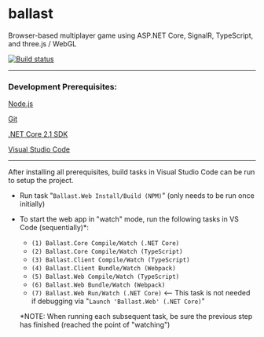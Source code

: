 # ballast
Browser-based multiplayer game using ASP.NET Core, SignalR, TypeScript, and three.js / WebGL

[![Build status](https://ci.appveyor.com/api/projects/status/2ck1bfsp6fyio9hu?svg=true)](https://ci.appveyor.com/project/NaJ64/ballast)

---

### Development Prerequisites:

[Node.js](https://nodejs.org/en/)

[Git](https://git-scm.com/)

[.NET Core 2.1 SDK](https://www.microsoft.com/net/download/dotnet-core/sdk-2.1.301)

[Visual Studio Code](https://code.visualstudio.com/)

---

After installing all prerequisites, build tasks in Visual Studio Code can be run to setup the project.

- Run task "`Ballast.Web Install/Build (NPM)`" (only needs to be run once initially)

- To start the web app in "watch" mode, run the following tasks in VS Code (sequentially)*:
    - `(1) Ballast.Core Compile/Watch (.NET Core)`
    - `(2) Ballast.Core Compile/Watch (TypeScript)`
    - `(3) Ballast.Client Compile/Watch (TypeScript)`
    - `(4) Ballast.Client Bundle/Watch (Webpack)`
    - `(5) Ballast.Web Compile/Watch (TypeScript)`
    - `(6) Ballast.Web Bundle/Watch (Webpack)`
    - `(7) Ballast.Web Run/Watch (.NET Core)`   <-- This task is not needed if debugging via "`Launch 'Ballast.Web' (.NET Core)`"
    
    *NOTE:  When running each subsequent task, be sure the previous step has finished (reached the point of "watching")